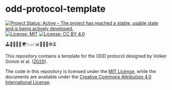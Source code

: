 # odd-protocol-template

<!-- badges: start -->
[![Project Status: Active – The project has reached a stable, usable state and is being actively developed.](https://www.repostatus.org/badges/latest/active.svg)](https://www.repostatus.org/#active)
[![License:
MIT](https://img.shields.io/badge/license-MIT-green)](https://choosealicense.com/licenses/mit/)
[![License: CC BY
4.0](https://img.shields.io/badge/License-CC_BY_4.0-lightgrey.svg)](https://creativecommons.org/licenses/by/4.0/)
<!-- badges: end -->

🕹️🤖🔄✨🌀🌍️📉📈️📊🔬🔎🔗🕸⏳

This repository contains a template for the ODD protocol designed by Volker Grimm el al. ([2020](https://www.doi.org/10.18564/jasss.4259)).

The code in this repository is licensed under the [MIT
License](https://opensource.org/license/mit/), while the documents are available under the [Creative Commons Attribution 4.0 International
License](https://creativecommons.org/licenses/by/4.0/).
